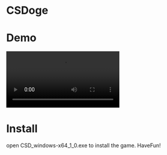 # CSDoge
# Demo
![](CSDoge_Demo.mp4)
# Install
open CSD_windows-x64_1_0.exe to install the game. 
HaveFun!
